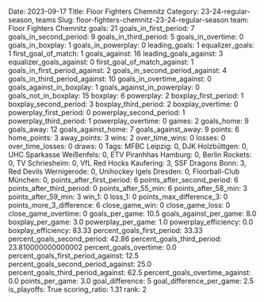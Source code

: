 Date: 2023-09-17
Title: Floor Fighters Chemnitz
Category: 23-24-regular-season, teams
Slug: floor-fighters-chemnitz-23-24-regular-season
team: Floor Fighters Chemnitz
goals: 21
goals_in_first_period: 7
goals_in_second_period: 9
goals_in_third_period: 5
goals_in_overtime: 0
goals_in_boxplay: 1
goals_in_powerplay: 0
leading_goals: 1
equalizer_goals: 1
first_goal_of_match: 1
goals_against: 16
leading_goals_against: 3
equalizer_goals_against: 0
first_goal_of_match_against: 1
goals_in_first_period_against: 2
goals_in_second_period_against: 4
goals_in_third_period_against: 10
goals_in_overtime_against: 0
goals_against_in_boxplay: 1
goals_against_in_powerplay: 0
goals_not_in_boxplay: 15
boxplay: 6
powerplay: 2
boxplay_first_period: 1
boxplay_second_period: 3
boxplay_third_period: 2
boxplay_overtime: 0
powerplay_first_period: 0
powerplay_second_period: 1
powerplay_third_period: 1
powerplay_overtime: 0
games: 2
goals_home: 9
goals_away: 12
goals_against_home: 7
goals_against_away: 9
points: 6
home_points: 3
away_points: 3
wins: 2
over_time_wins: 0
losses: 0
over_time_losses: 0
draws: 0
Tags:  MFBC Leipzig: 0,  DJK Holzbüttgen: 0,  UHC Sparkasse Weißenfels: 0,  ETV Piranhhas Hamburg: 0,  Berlin Rockets: 0,  TV Schriesheim: 0,  VfL Red Hocks Kaufering: 3,  SSF Dragons Bonn: 3,  Red Devils Wernigerode: 0,  Unihockey Igels Dresden: 0,  Floorball-Club München: 0,
points_after_first_period: 6
points_after_second_period: 6
points_after_third_period: 0
points_after_55_min: 6
points_after_58_min: 3
points_after_59_min: 3
win_1: 0
loss_1: 0
points_max_difference_3: 0
points_more_3_difference: 6
close_game_win: 0
close_game_loss: 0
close_game_overtime: 0
goals_per_game: 10.5
goals_against_per_game: 8.0
boxplay_per_game: 3.0
powerplay_per_game: 1.0
powerplay_efficiency: 0.0
boxplay_efficiency: 83.33
percent_goals_first_period: 33.33
percent_goals_second_period: 42.86
percent_goals_third_period: 23.810000000000002
percent_goals_overtime: 0.0
percent_goals_first_period_against: 12.5
percent_goals_second_period_against: 25.0
percent_goals_third_period_against: 62.5
percent_goals_overtime_against: 0.0
points_per_game: 3.0
goal_difference: 5
goal_difference_per_game: 2.5
is_playoffs: True
scoring_ratio: 1.31
rank: 2

